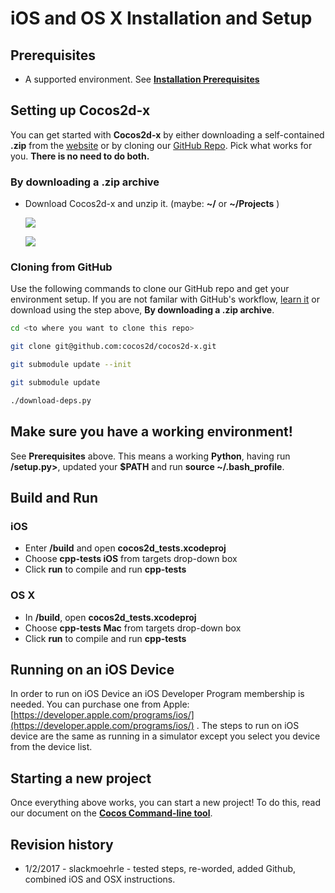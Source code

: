 # iOS and OS X Installation and Setup

## Prerequisites
* A supported environment. See **[Installation Prerequisites](A/index.html)**

## Setting up Cocos2d-x
You can get started with __Cocos2d-x__ by either downloading a self-contained 
__.zip__ from the [website](http://cocos2d-x.org/download) or by cloning our 
[GitHub Repo](https://github.com/cocos2d/cocos2d-x). Pick what works for you.
__There is no need to do both.__

### By downloading a .zip archive
* Download Cocos2d-x and unzip it. (maybe: __~/__ or __~/Projects__ )

    ![](iOS-img/unzip.png "")

    ![](iOS-img/unzipping.png "")

### Cloning from GitHub
Use the following commands to clone our GitHub repo and get your environment setup.
If you are not familar with GitHub's workflow, [learn it](https://guides.github.com/activities/hello-world/) or download 
using the step above, __By downloading a .zip archive__.

```sh
cd <to where you want to clone this repo>

git clone git@github.com:cocos2d/cocos2d-x.git

git submodule update --init

git submodule update

./download-deps.py
```

## Make sure you have a working environment! 
See __Prerequisites__ above. This means a working __Python__, having run __<cocos2d-x root>/setup.py>__, 
updated your __$PATH__ and run __source ~/.bash_profile__.

## Build and Run
### iOS
* Enter __<cocos2d-x root>/build__ and open __cocos2d_tests.xcodeproj__
* Choose __cpp-tests iOS__ from targets drop-down box
* Click __run__ to compile and run __cpp-tests__

### OS X
* In __<cocos2d-x root>/build__, open __cocos2d_tests.xcodeproj__
* Choose __cpp-tests Mac__ from targets drop-down box
* Click __run__ to compile and run __cpp-tests__

## Running on an iOS Device
In order to run on iOS Device an iOS Developer Program membership is needed.
You can purchase one from Apple: [https://developer.apple.com/programs/ios/](https://developer.apple.com/programs/ios/)
. The steps to run on iOS device are the same as running in a simulator except
you select you device from the device list.

## Starting a new project
Once everything above works, you can start a new project! To do this, read our
document on the **[Cocos Command-line tool](../editors_and_tools/cocosCLTool/)**.

## Revision history
* 1/2/2017 - slackmoehrle - tested steps, re-worded, added Github, combined iOS and OSX instructions.